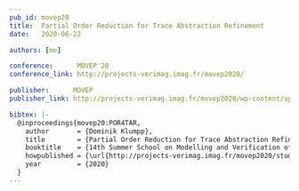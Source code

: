 ```yaml
---
pub_id: movep20
title:  Partial Order Reduction for Trace Abstraction Refinement
date:   2020-06-22

authors: [me]

conference:      MOVEP'20
conference_link: http://projects-verimag.imag.fr/movep2020/

publisher:      MOVEP
publisher_link: http://projects-verimag.imag.fr/movep2020/wp-content/uploads/sites/8/2020/06/MOVEP2020_paper_28.pdf

bibtex: |-
  @inproceedings{movep20:POR4TAR,
    author       = {Dominik Klumpp},
    title        = {Partial Order Reduction for Trace Abstraction Refinement},
    booktitle    = {14th Summer School on Modelling and Verification of Parallel Processes, {MOVEP} 2020, June 22-26, 2020}
    howpublished = {\url{http://projects-verimag.imag.fr/movep2020/student-talks/}},
    year         = {2020}
  }
---
```


